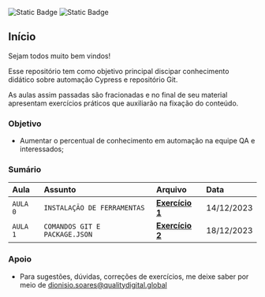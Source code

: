 ![Static Badge](https://img.shields.io/badge/automa%C3%A7%C3%A3o-Cypress-green)
![Static Badge](https://img.shields.io/badge/iniciado-dezembro%2F2023-blue)



## Início
Sejam  todos muito bem vindos!

Esse repositório tem como objetivo principal discipar conhecimento didático sobre automação Cypress e repositório Git.

As aulas assim passadas são fracionadas e no final de seu material apresentam exercícios práticos que auxiliarão na fixação do conteúdo.

### Objetivo
-  Aumentar o percentual de conhecimento em automação na equipe QA e interessados;


### Sumário

| Aula   | Assunto                       | Arquivo           | Data        |
| :----- | :--------------------------   | :-------          | :---------- |
|`AULA 0`| `INSTALAÇÃO DE FERRAMENTAS`   | **[Exercício 1](https://github.com/DioACCT/learn_cypress/tree/aula_0)** |14/12/2023 |
|`AULA 1`| `COMANDOS GIT E PACKAGE.JSON` | **[Exercício 2](https://github.com/DioACCT/learn_cypress/tree/aula_1)** |18/12/2023 |



### Apoio

  - Para sugestões, dúvidas, correções de exercícios, me deixe saber por meio de dionisio.soares@qualitydigital.global